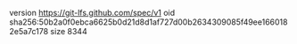 version https://git-lfs.github.com/spec/v1
oid sha256:50b2a0f0ebca6625b0d21d8d1af727d00b2634309085f49ee1660182e5a7c178
size 8344
